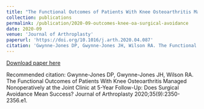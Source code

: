 ```yaml
---
title: "The Functional Outcomes of Patients With Knee Osteoarthritis Managed Nonoperatively at the Joint Clinic at 5-Year Follow-Up: Does Surgical Avoidance Mean Success?"
collection: publications
permalink: /publication/2020-09-outcomes-knee-oa-surgical-avoidance
date: 2020-09
venue: 'Journal of Arthroplasty'
paperurl: 'https://doi.org/10.1016/j.arth.2020.04.087'
citation: 'Gwynne-Jones DP, Gwynne-Jones JH, Wilson RA. The Functional Outcomes of Patients With Knee Osteoarthritis Managed Nonoperatively at the Joint Clinic at 5-Year Follow-Up: Does Surgical Avoidance Mean Success? Journal of Arthroplasty 2020;35(9):2350-2356.e1.'
---
```


<a href='https://doi.org/10.1016/j.arth.2020.04.087'>Download paper here</a>

Recommended citation: Gwynne-Jones DP, Gwynne-Jones JH, Wilson RA. The Functional Outcomes of Patients With Knee Osteoarthritis Managed Nonoperatively at the Joint Clinic at 5-Year Follow-Up: Does Surgical Avoidance Mean Success? Journal of Arthroplasty 2020;35(9):2350-2356.e1.